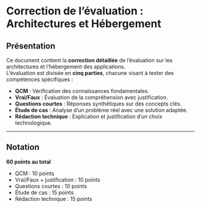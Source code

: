 # Correction de l’évaluation : Architectures et Hébergement

## Présentation

Ce document contient la **correction détaillée** de l’évaluation sur les architectures et l’hébergement des
applications.  
L’évaluation est divisée en **cinq parties**, chacune visant à tester des compétences spécifiques :

- **QCM** : Vérification des connaissances fondamentales.
- **Vrai/Faux** : Évaluation de la compréhension avec justification.
- **Questions courtes** : Réponses synthétiques sur des concepts clés.
- **Étude de cas** : Analyse d’un problème réel avec une solution adaptée.
- **Rédaction technique** : Explication et justification d’un choix technologique.

---

## Notation

**60 points au total**

- QCM : 10 points
- Vrai/Faux + justification : 10 points
- Questions courtes : 10 points
- Étude de cas : 15 points
- Rédaction technique : 15 points
